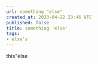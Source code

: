 ```yaml
---
url: something "else"
created_at: 2023-04-22 23:46 UTC
published: false
title: something 'else'
tags:
- else's
---
```


this"else

